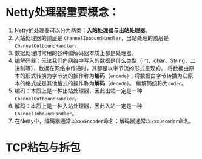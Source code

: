 # Netty处理器重要概念：

1. Netty的处理器可以分为两类：**入站处理器与出站处理器**。
2. 入站处理器的顶层是 `ChannelInboundHandler`，出站处理的顶层是`ChannelOutboundHandler`。
3. 数据处理时常用的各种编解码器本质上都是处理器。
4. 编解码器：无论我们向网络中写入的数据是什么类型（int、char、String、二进制等），数据在网络中传递时，其都是以字节流的形式呈现的。
   将数据由原本的形式转换为字节流的操作称为**编码**（`encode`）；将数据由字节转换为它原本的格式或是其他格式的操作称为**解码**（`decode`）。
   编解码统称为`codec`。
5. 编码：本质上是一种出站处理器，因此出站一定是一种`ChannelOutboundHandler`。
6. 解码：本质上是一种入站处理器，因此入站一定是一种`ChannelInboundHandler`。
7. 在Netty中，编码器通常以`xxxEncoder`命名；解码器通常以`xxxDecoder`命名。

# TCP粘包与拆包









